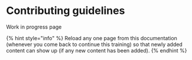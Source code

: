 # Contributing guidelines

Work in progress page

{% hint style="info" %} Reload any one page from this documentation (whenever you come back to continue this training) so that newly added content can show up (if any new content has been added). {% endhint %}
